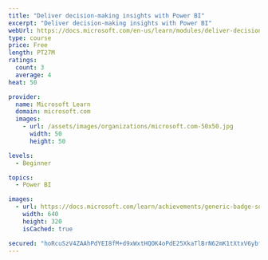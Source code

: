 ```yaml
---
title: "Deliver decision-making insights with Power BI"
excerpt: "Deliver decision-making insights with Power BI"
webUrl: https://docs.microsoft.com/en-us/learn/modules/deliver-decision-making-insights-with-power-bi/
type: course
price: Free
length: PT27M
ratings:
  count: 3
  average: 4
heat: 50

provider:
  name: Microsoft Learn
  domain: microsoft.com
  images:
    - url: /assets/images/organizations/microsoft.com-50x50.jpg
      width: 50
      height: 50

levels:
  - Beginner

topics:
  - Power BI

images:
  - url: https://docs.microsoft.com/learn/achievements/generic-badge-social.png
    width: 640
    height: 320
    isCached: true

secured: "hoRcuSzV4ZAAhPdYEI8fM+d9xWxtHQOK4oPdE25XkaTlBrN62mK1tXtxV6ybfKKNysBycOWXaqGDOWOaNq/MhSXUfif9Amj+6edGN8C2MsFUx5LF2HkZqIBb5gni0/RcS775zCeBm+yxjsjv6JngaMUN2BpDHq1esps1376508njb1fgglLhYEnpiZGavx18NRtv4MguKR0Mshx7lWRd3WIkZzv4kXSKoNhPnDpGadBxv1YlVAxIX7dW6PwN/ZeAb5Uem89e2irVxZyN1LwaPhXnXNwLGjwtj2kEVUGVf4wXd+zjbeQwt9S3LBBy5rpSIQv9b8pjVUZXwktcIDi0dNy+Aldh5Sr4iDbI4TuM/kQbAMWinipFLnz+qGofYQ9pqBczQnEKxRzVgD6GgzTGqkBPmHoXBHfY66xYkwazaRI=;8r5lv+G71mfT89eXm8TXZQ=="
---
```


